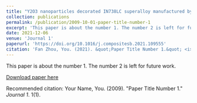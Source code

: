 ```yaml
---
title: "Y2O3 nanoparticles decorated IN738LC superalloy manufactured by laser powder bed fusion: Cracking inhibition, microstructures and mechanical properties"
collection: publications
permalink: /publication/2009-10-01-paper-title-number-1
excerpt: 'This paper is about the number 1. The number 2 is left for future work.'
date: 2021-12-06
venue: 'Journal 1'
paperurl: 'https://doi.org/10.1016/j.compositesb.2021.109555'
citation: 'Fan Zhou, You. (2021). &quot;Paper Title Number 1.&quot; <i>Journal 1</i>. 1(1).'
---
```

This paper is about the number 1. The number 2 is left for future work.

[Download paper here](http://academicpages.github.io/files/paper1.pdf)

Recommended citation: Your Name, You. (2009). "Paper Title Number 1." <i>Journal 1</i>. 1(1).
